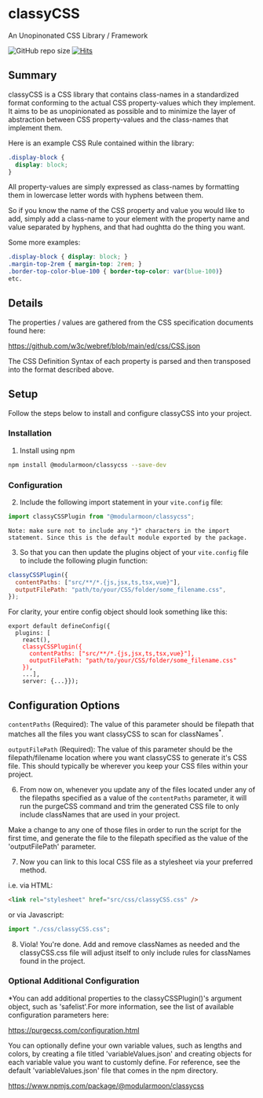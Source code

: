 # classyCSS

An Unopinonated CSS Library / Framework

![GitHub repo size](https://img.shields.io/github/repo-size/maxnelson/classyCSS)
[![Hits](https://hits.seeyoufarm.com/api/count/incr/badge.svg?url=https%3A%2F%2Fgithub.com%2Fmaxnelson%2FclassyCSS&count_bg=%2379C83D&title_bg=%23555555&icon=&icon_color=%23E7E7E7&title=hits+daily+%2F+total&edge_flat=false)](https://hits.seeyoufarm.com)

## Summary

classyCSS is a CSS library that contains class-names in a standardized format conforming to the actual CSS property-values which they implement. It aims to be as unopinionated as possible and to minimize the layer of abstraction between CSS property-values and the class-names that implement them.

Here is an example CSS Rule contained within the library:

```css
.display-block {
  display: block;
}
```

All property-values are simply expressed as class-names by formatting them in lowercase letter words with hyphens between them.

So if you know the name of the CSS property and value you would like to add, simply add a class-name to your element with the property name and value separated by hyphens, and that had oughtta do the thing you want.

Some more examples:

```css
.display-block { display: block; }
.margin-top-2rem { margin-top: 2rem; }
.border-top-color-blue-100 { border-top-color: var(blue-100)}
etc.
```

## Details

The properties / values are gathered from the CSS specification documents found here:

https://github.com/w3c/webref/blob/main/ed/css/CSS.json

The CSS Definition Syntax of each property is parsed and then transposed into the format described above.

## Setup

Follow the steps below to install and configure classyCSS into your project.

### Installation

1. Install using npm

```sh
npm install @modularmoon/classycss --save-dev
```

### Configuration

2. Include the following import statement in your `vite.config` file:

```js
import classyCSSPlugin from "@modularmoon/classycss";
```

```
Note: make sure not to include any "}" characters in the import statement. Since this is the default module exported by the package.
```

3. So that you can then update the plugins object of your `vite.config` file to include the following plugin function:

```js
classyCSSPlugin({
  contentPaths: ["src/**/*.{js,jsx,ts,tsx,vue}"],
  outputFilePath: "path/to/your/CSS/folder/some_filename.css",
});
```

For clarity, your entire config object should look something like this:

<pre><code>export default defineConfig({
  plugins: [
    react(),
    <span style="color: red;">classyCSSPlugin({
      contentPaths: ["src/**/*.{js,jsx,ts,tsx,vue}"],
      outputFilePath: "path/to/your/CSS/folder/some_filename.css"
    })</span>,
    ...],
    server: {...}});</code></pre>

## Configuration Options

`contentPaths` (Required): The value of this parameter should be filepath that matches all the files you want classyCSS to scan for classNames<sup>\*</sup>.

`outputFilePath` (Required): The value of this parameter should be the filepath/filename location where you want classyCSS to generate it's CSS file. This should typically be wherever you keep your CSS files within your project.

6. From now on, whenever you update any of the files located under any of the filepaths specified as a value of the `contentPaths` parameter, it will run the purgeCSS command and trim the generated CSS file to only include classNames that are used in your project.

Make a change to any one of those files in order to run the script for the first time, and generate the file to the filepath specified as the value of the 'outputFilePath' parameter.

7. Now you can link to this local CSS file as a stylesheet via your preferred method.

i.e. via HTML:

```html
<link rel="stylesheet" href="src/css/classyCSS.css" />
```

or via Javascript:

```js
import "./css/classyCSS.css";
```

8. Viola! You're done. Add and remove classNames as needed and the classyCSS.css file will adjust itself to only include rules for classNames found in the project.

### Optional Additional Configuration

\*You can add additional properties to the classyCSSPlugin()'s argument object, such as 'safelist'.For more information, see the list of available configuration parameters here:

https://purgecss.com/configuration.html

You can optionally define your own variable values, such as lengths and colors, by creating a file titled 'variableValues.json' and creating objects for each variable value you want to customly define. For reference, see the default 'variableValues.json' file that comes in the npm directory.

https://www.npmjs.com/package/@modularmoon/classycss
